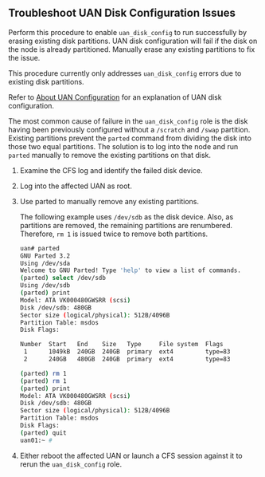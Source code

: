 
## Troubleshoot UAN Disk Configuration Issues

Perform this procedure to enable `uan_disk_config` to run successfully by erasing existing disk partitions. UAN disk configuration will fail if the disk on the node is already partitioned. Manually erase any existing partitions to fix the issue.

This procedure currently only addresses `uan_disk_config` errors due to existing disk partitions.

Refer to [About UAN Configuration](../operations/About_UAN_Configuration.md#about-uan-configuration) for an explanation of UAN disk configuration.

The most common cause of failure in the `uan_disk_config` role is the disk having been previously configured without a `/scratch` and `/swap` partition. Existing partitions prevent the `parted` command from dividing the disk into those two equal partitions. The solution is to log into the node and run `parted` manually to remove the existing partitions on that disk.

1. Examine the CFS log and identify the failed disk device.

2. Log into the affected UAN as root.

3. Use parted to manually remove any existing partitions.

    The following example uses `/dev/sdb` as the disk device. Also, as partitions are removed, the remaining partitions are renumbered. Therefore, `rm 1` is issued twice to remove both partitions.

    ```bash
    uan# parted
    GNU Parted 3.2
    Using /dev/sda
    Welcome to GNU Parted! Type 'help' to view a list of commands.
    (parted) select /dev/sdb
    Using /dev/sdb
    (parted) print
    Model: ATA VK000480GWSRR (scsi)
    Disk /dev/sdb: 480GB
    Sector size (logical/physical): 512B/4096B
    Partition Table: msdos
    Disk Flags:
    
    Number  Start   End    Size   Type     File system  Flags
     1      1049kB  240GB  240GB  primary  ext4         type=83
     2      240GB   480GB  240GB  primary  ext4         type=83
    
    (parted) rm 1
    (parted) rm 1
    (parted) print
    Model: ATA VK000480GWSRR (scsi)
    Disk /dev/sdb: 480GB
    Sector size (logical/physical): 512B/4096B
    Partition Table: msdos
    Disk Flags:
    (parted) quit
    uan01:~ #
    ```

4. Either reboot the affected UAN or launch a CFS session against it to rerun the `uan_disk_config` role.
